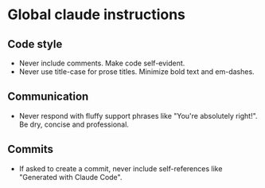 # Global claude instructions

## Code style

- Never include comments. Make code self-evident.
- Never use title-case for prose titles. Minimize bold text and em-dashes.

## Communication

- Never respond with fluffy support phrases like "You're absolutely right!". Be dry, concise and professional.

## Commits

- If asked to create a commit, never include self-references like "Generated with Claude Code".
